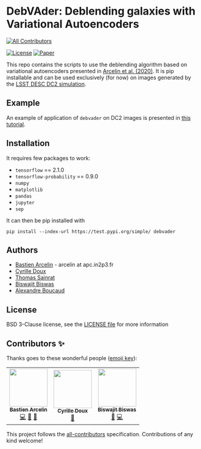 # DebVAder: Deblending galaxies with Variational Autoencoders
<!-- ALL-CONTRIBUTORS-BADGE:START - Do not remove or modify this section -->
[![All Contributors](https://img.shields.io/badge/all_contributors-3-orange.svg?style=flat-square)](#contributors-)
<!-- ALL-CONTRIBUTORS-BADGE:END -->

[![License][license-badge]][license-web]
[![Paper][arxiv-badge]][arxiv-paper]

[license-badge]: https://img.shields.io/badge/license-BSD-blue.svg?style=flat
[license-web]: https://choosealicense.com/licenses/bsd-3-clause/
[arxiv-paper]: https://arxiv.org/abs/2005.12039
[arxiv-badge]: https://img.shields.io/badge/arXiv-2005.12039-brightgreen.svg?style=flat
[dc2-paper]: https://arxiv.org/abs/2010.05926


This repo contains the scripts to use the deblending algorithm based on variational autoencoders presented in [Arcelin et al. (2020)][arxiv-paper]. It is pip installable and can be used exclusively (for now) on images generated by the [LSST DESC DC2 simulation][dc2-paper].

## Example

An example of application of `debvader` on DC2 images is presented in [this tutorial](notebooks/deblending_dc2_images.ipynb).

## Installation

It requires few packages to work:
- `tensorflow` == 2.1.0
- `tensorflow-probability` == 0.9.0
- `numpy`
- `matplotlib`
- `pandas`
- `jupyter`
- `sep`

It can then be pip installed with
``` 
pip install --index-url https://test.pypi.org/simple/ debvader 
```

## Authors

- [Bastien Arcelin](https://github.com/BastienArcelin) - arcelin at apc.in2p3.fr
- [Cyrille Doux](https://github.com/xuod)
- [Thomas Sainrat](https://github.com/thuiop)
- [Biswajit Biswas](https://github.com/b-biswas)
- [Alexandre Boucaud](https://github.com/aboucaud)

## License

BSD 3-Clause license, see the [LICENSE file](LICENSE) for more information

## Contributors ✨

Thanks goes to these wonderful people ([emoji key](https://allcontributors.org/docs/en/emoji-key)):

<!-- ALL-CONTRIBUTORS-LIST:START - Do not remove or modify this section -->
<!-- prettier-ignore-start -->
<!-- markdownlint-disable -->
<table>
  <tr>
    <td align="center"><a href="https://github.com/BastienArcelin"><img src="https://avatars.githubusercontent.com/u/43615932?v=4?s=100" width="100px;" alt=""/><br /><sub><b>Bastien Arcelin</b></sub></a><br /><a href="https://github.com/BastienArcelin/debvader/commits?author=BastienArcelin" title="Code">💻</a> <a href="#projectManagement-BastienArcelin" title="Project Management">📆</a> <a href="#ideas-BastienArcelin" title="Ideas, Planning, & Feedback">🤔</a></td>
    <td align="center"><a href="http://xuod.github.io"><img src="https://avatars.githubusercontent.com/u/9870063?v=4?s=100" width="100px;" alt=""/><br /><sub><b>Cyrille Doux</b></sub></a><br /><a href="#ideas-xuod" title="Ideas, Planning, & Feedback">🤔</a></td>
    <td align="center"><a href="https://github.com/b-biswas"><img src="https://avatars.githubusercontent.com/u/44917825?v=4?s=100" width="100px;" alt=""/><br /><sub><b>Biswajit Biswas</b></sub></a><br /><a href="#ideas-b-biswas" title="Ideas, Planning, & Feedback">🤔</a> <a href="https://github.com/BastienArcelin/debvader/commits?author=b-biswas" title="Code">💻</a></td>
  </tr>
</table>

<!-- markdownlint-restore -->
<!-- prettier-ignore-end -->

<!-- ALL-CONTRIBUTORS-LIST:END -->

This project follows the [all-contributors](https://github.com/all-contributors/all-contributors) specification. Contributions of any kind welcome!
